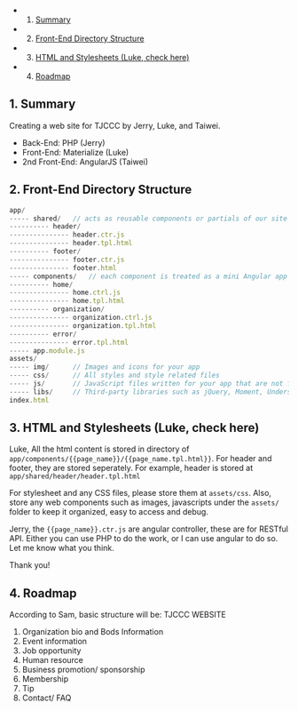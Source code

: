 <!-- vscode-markdown-toc -->
* 1. [Summary](#Summary-0)
* 2. [Front-End Directory Structure](#Front-EndDirectoryStructure-1)
* 3. [HTML and Stylesheets (Luke, check here)](#HTMLandStylesheetsLukecheckhere-2)
* 4. [Roadmap](#Roadmap-3)

<!-- /vscode-markdown-toc -->


##  1. <a name='Summary-0'></a>Summary 
Creating a web site for TJCCC by Jerry, Luke, and Taiwei.
* Back-End: PHP (Jerry)
* Front-End: Materialize (Luke)
* 2nd Front-End: AngularJS (Taiwei)



##  2. <a name='Front-EndDirectoryStructure-1'></a>Front-End Directory Structure
```javascript
app/
----- shared/   // acts as reusable components or partials of our site
---------- header/
--------------- header.ctr.js
--------------- header.tpl.html
---------- footer/
--------------- footer.ctr.js
--------------- footer.html
----- components/   // each component is treated as a mini Angular app
---------- home/
--------------- home.ctrl.js
--------------- home.tpl.html
---------- organization/
--------------- organization.ctrl.js
--------------- organization.tpl.html
---------- error/
--------------- error.tpl.html
----- app.module.js
assets/
----- img/      // Images and icons for your app
----- css/      // All styles and style related files
----- js/       // JavaScript files written for your app that are not for angular
----- libs/     // Third-party libraries such as jQuery, Moment, Underscore, etc.
index.html
```

##  3. <a name='HTMLandStylesheetsLukecheckhere-2'></a>HTML and Stylesheets (Luke, check here)
Luke, All the html content is stored in directory of `app/components/{{page_name}}/{{page_name.tpl.html}}`.
For header and footer, they are stored seperately. For example, header is stored at `app/shared/header/header.tpl.html`

For stylesheet and any CSS files, please store them at `assets/css`. Also, store any web components such as images, javascripts under the `assets/` folder to keep it organized, easy to access and debug.

Jerry, the `{{page_name}}.ctr.js` are angular controller, these are for RESTful API. Either you can use PHP to do the work, or I can use angular to do so. Let me know what you think.

Thank you!


##  4. <a name='Roadmap-3'></a>Roadmap
According to Sam, basic structure will be:
TJCCC WEBSITE

1. Organization bio and Bods Information 
2. Event information
3. Job opportunity
4. Human resource
5. Business promotion/ sponsorship
6. Membership
7. Tip
8. Contact/ FAQ
